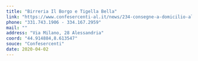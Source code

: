 ```yaml
---
title: "Birreria Il Borgo e Tigella Bella"
link: "https://www.confesercenti-al.it/news/234-consegne-a-domicilio-alessandria-lista-aggiornata-al-26-marzo.html"
phone: "331.743.1906 - 334.167.2959"
mail: ""
address: "Via Milano, 28 Alessandria"
coord: "44.914884,8.613547"
souce: "Confesercenti"
date: 2020-04-02
---
```



